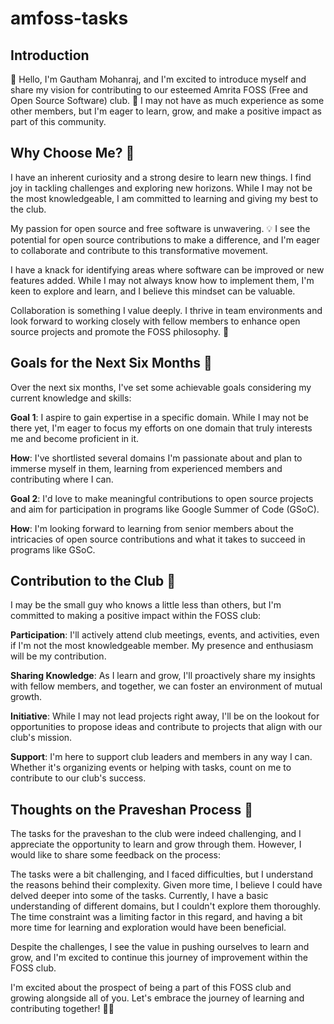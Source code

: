 # amfoss-tasks

## Introduction

👋 Hello, I'm Gautham Mohanraj, and I'm excited to introduce myself and share my vision for contributing to our esteemed Amrita FOSS (Free and Open Source Software) club. 🚀 I may not have as much experience as some other members, but I'm eager to learn, grow, and make a positive impact as part of this community.

## Why Choose Me? 🤔

I have an inherent curiosity and a strong desire to learn new things. I find joy in tackling challenges and exploring new horizons. While I may not be the most knowledgeable, I am committed to learning and giving my best to the club.

My passion for open source and free software is unwavering. 💡 I see the potential for open source contributions to make a difference, and I'm eager to collaborate and contribute to this transformative movement.

I have a knack for identifying areas where software can be improved or new features added. While I may not always know how to implement them, I'm keen to explore and learn, and I believe this mindset can be valuable.

Collaboration is something I value deeply. I thrive in team environments and look forward to working closely with fellow members to enhance open source projects and promote the FOSS philosophy. 🤝

## Goals for the Next Six Months 📆

Over the next six months, I've set some achievable goals considering my current knowledge and skills:

**Goal 1**: I aspire to gain expertise in a specific domain. While I may not be there yet, I'm eager to focus my efforts on one domain that truly interests me and become proficient in it.

**How**: I've shortlisted several domains I'm passionate about and plan to immerse myself in them, learning from experienced members and contributing where I can.

**Goal 2**: I'd love to make meaningful contributions to open source projects and aim for participation in programs like Google Summer of Code (GSoC).

**How**: I'm looking forward to learning from senior members about the intricacies of open source contributions and what it takes to succeed in programs like GSoC.

## Contribution to the Club 🤝

I may be the small guy who knows a little less than others, but I'm committed to making a positive impact within the FOSS club:

**Participation**: I'll actively attend club meetings, events, and activities, even if I'm not the most knowledgeable member. My presence and enthusiasm will be my contribution.

**Sharing Knowledge**: As I learn and grow, I'll proactively share my insights with fellow members, and together, we can foster an environment of mutual growth.

**Initiative**: While I may not lead projects right away, I'll be on the lookout for opportunities to propose ideas and contribute to projects that align with our club's mission.

**Support**: I'm here to support club leaders and members in any way I can. Whether it's organizing events or helping with tasks, count on me to contribute to our club's success.

## Thoughts on the Praveshan Process 🤔

The tasks for the praveshan to the club were indeed challenging, and I appreciate the opportunity to learn and grow through them. However, I would like to share some feedback on the process:

The tasks were a bit challenging, and I faced difficulties, but I understand the reasons behind their complexity. Given more time, I believe I could have delved deeper into some of the tasks. Currently, I have a basic understanding of different domains, but I couldn't explore them thoroughly. The time constraint was a limiting factor in this regard, and having a bit more time for learning and exploration would have been beneficial.

Despite the challenges, I see the value in pushing ourselves to learn and grow, and I'm excited to continue this journey of improvement within the FOSS club.

I'm excited about the prospect of being a part of this FOSS club and growing alongside all of you. Let's embrace the journey of learning and contributing together! 🌟🚀
